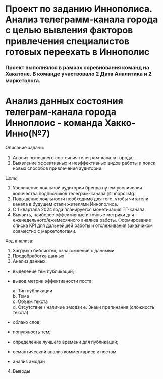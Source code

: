 # Проект по заданию Иннополиса. Анализ телеграмм-канала города с целью вывления факторов привлечения специалистов готовых переехать в Иннополис
### Проект выполнялся в рамках соревнования команд на Хакатоне. В команде участвовало 2 Дата Аналитика и 2 маркетолога.


# Анализ данных состояния телеграм-канала города Инноплоис - команда Хакко-Инно(№7)
Описание задачи:

1. Анализ нынешнего состояния телеграм-канала города;
2. Выявление эффективных и неэффективных видов работы и поиск новых
способов привлечения аудитории.

Цель:

1. Увеличение лояльной аудитории бренда путем увеличения количества
подписчиков телеграм-канала @innopolistg.
2. Повышение лояльности необходимо для того, чтобы читатели канала в
будущем стали жителями Иннополиса.
3. С 1 квартала 2024 года планируется монетизация ТГ-канала.
4. Выявить, наиболее эффективные и точные метрики для
еженедельного/ежемесячного анализа работы. Формирование списка KPI для
дальнейшей работы и отслеживания заказчиком совместно с маркетологами.

Ход анализа:

1. Загрузка библиотек, ознакомление с данными
2. Предобработка данных
3. Анализ данных:
  - выделение тем публикаций;
  - вывод метрик эффективности поста;

    a. Тип публикации \
    b. Тема \
    c. Объем текста \
    d. Отсутствие / наличие эмодзи
    e. Знаки препинания (сложность текста)
  - облако слов;
  - популяность тем;
  - определение лучшего времени для публикаций;
  - семантический анализ комментариев к постам
  - анализ эмодзи
4. Выводы
